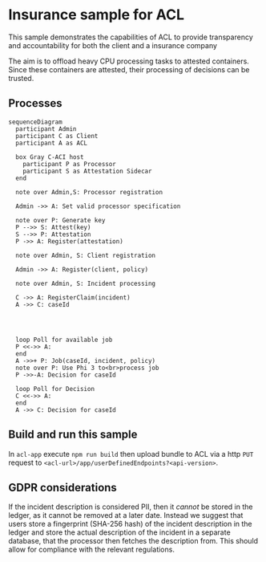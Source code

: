 # Insurance sample for ACL

This sample demonstrates the capabilities of ACL to provide transparency and accountability for both the client and a insurance company

The aim is to offload heavy CPU processing tasks to attested containers.
Since these containers are attested, their processing of decisions can be trusted.

## Processes

```mermaid
sequenceDiagram
  participant Admin
  participant C as Client
  participant A as ACL

  box Gray C-ACI host
    participant P as Processor
    participant S as Attestation Sidecar
  end

  note over Admin,S: Processor registration 

  Admin ->> A: Set valid processor specification

  note over P: Generate key
  P -->> S: Attest(key)
  S -->> P: Attestation
  P ->> A: Register(attestation)

  note over Admin, S: Client registration

  Admin ->> A: Register(client, policy)

  note over Admin, S: Incident processing

  C ->> A: RegisterClaim(incident)
  A ->> C: caseId




  loop Poll for available job
  P <<->> A: 
  end
  A ->>+ P: Job(caseId, incident, policy)
  note over P: Use Phi 3 to<br>process job
  P ->>-A: Decision for caseId
  
  loop Poll for Decision
  C <<->> A: 
  end
  A ->> C: Decision for caseId
```

## Build and run this sample

In `acl-app` execute `npm run build` then upload bundle to ACL via a http `PUT` request to `<acl-url>/app/userDefinedEndpoints?<api-version>`.

## GDPR considerations
If the incident description is considered PII, then it _cannot_ be stored in the ledger, as it cannot be removed at a later date.
Instead we suggest that users store a fingerprint (SHA-256 hash) of the incident description in the ledger and store the actual description of the incident in a separate database, that the processor then fetches the description from.
This should allow for compliance with the relevant regulations.